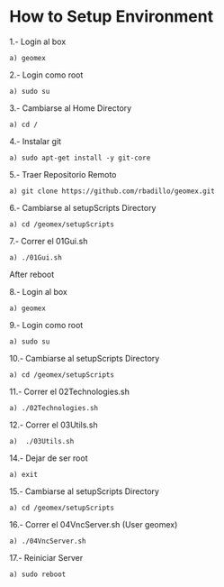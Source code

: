 How to Setup Environment
======

1.- Login al box

	a) geomex

2.- Login como root

	a) sudo su

3.- Cambiarse al Home Directory

	a) cd /

4.- Instalar git

	a) sudo apt-get install -y git-core

5.- Traer Repositorio Remoto

	a) git clone https://github.com/rbadillo/geomex.git

6.- Cambiarse al setupScripts Directory

	a) cd /geomex/setupScripts

7.- Correr el 01Gui.sh

	a) ./01Gui.sh


After reboot


8.- Login al box

	a) geomex

9.- Login como root

	a) sudo su

10.- Cambiarse al setupScripts Directory

	a) cd /geomex/setupScripts

11.- Correr el 02Technologies.sh

	a) ./02Technologies.sh

12.- Correr el 03Utils.sh

	a)  ./03Utils.sh

14.- Dejar de ser root

	a) exit

15.- Cambiarse al setupScripts Directory

	a) cd /geomex/setupScripts

16.- Correr el 04VncServer.sh (User geomex)

	a) ./04VncServer.sh

17.- Reiniciar Server

	a) sudo reboot
